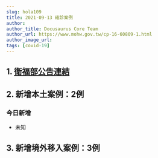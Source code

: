 ```yaml
---
slug: hola109
title: 2021-09-13 確診案例
author: 
author_title: Docusaurus Core Team
author_url: https://www.mohw.gov.tw/cp-16-60809-1.html
author_image_url: 
tags: [covid-19]
---
```


## 1. [衛福部公告連結](https://www.cdc.gov.tw/Bulletin/Detail/B3jVw1ZBkJ0AUo5p0q6AoQ?typeid=9)

## 2. 新增本土案例：2例

### 今日新增
* 未知

## 3. 新增境外移入案例：3例
